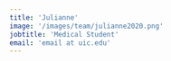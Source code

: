 ```yaml
---
title: 'Julianne'
image: '/images/team/julianne2020.png'
jobtitle: 'Medical Student'
email: 'email at uic.edu'
---
```


